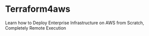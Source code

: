# Terraform4aws
Learn how to Deploy Enterprise Infrastructure on AWS from Scratch, Completely Remote Execution



